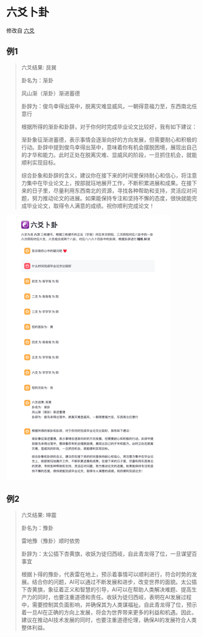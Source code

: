 # 六爻卜卦

修改自 [六爻](https://github.com/RealKai42/liu-yao-divining)

## 例1

> 六爻结果: 艮巽
> 
> 卦名为：渐卦
> 
> 风山渐（渐卦）渐进蓄德
> 
> 卦辞为：俊鸟幸得出笼中，脱离灾难显威风，一朝得意福力至，东西南北任意行
> 
> 根据所得的渐卦和卦辞，对于你何时完成毕业论文比较好，我有如下建议：
> 
> 渐卦象征渐进蓄德，表示事情会逐渐向好的方向发展，但需要耐心和积极的行动。卦辞中提到俊鸟幸得出笼中，意味着你有机会摆脱困境，展现出自己的才华和能力。此时正处在脱离灾难、显威风的阶段，一旦抓住机会，就能顺利实现目标。
> 
> 综合卦象和卦辞的含义，建议你在接下来的时间里保持耐心和信心，将注意力集中在毕业论文上，按部就珏地展开工作，不断积累进展和成果。在接下来的日子里，尽量利用东西南北的资源，寻找各种帮助和支持，灵活应对问题，努力推动论文的进展。如果能保持专注和坚持不懈的态度，很快就能完成毕业论文，取得令人满意的成绩。祝你顺利完成论文！

![什么时间完成毕业论文比较好](https://raw.githubusercontent.com/erbiaoger/PicGo/main/2024-03-04202407021726644.png)

## 例2

> 六爻结果: 坤震
> 
> 卦名为：豫卦
> 
> 雷地豫（豫卦）顺时依势
> 
> 卦辞为：太公插下杏黄旗，收妖为徒归西岐，自此青龙得了位，一旦谋望百事宜
> 
> 根据卜得的豫卦，代表雷在地上，预示着事情可以顺利进行，符合时势的发展。结合你的问题，AI可以通过不断发展和进步，改变世界的面貌。太公插下杏黄旗，象征着正义和智慧的引导，AI可以在帮助人类解决难题、提高生产力的同时，也要注重道德和责任。收妖为徒归西岐，表明在AI发展过程中，需要控制其负面影响，并确保其为人类谋福祉。自此青龙得了位，预示着一旦AI在正确的方向上发展，将会为世界带来更多的利益和机遇。因此，建议在推动AI技术发展的同时，也要注重道德伦理，确保AI的发展符合人类整体利益。